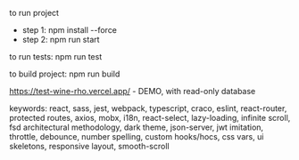 
to run project
- step 1: npm install --force
- step 2: npm run start

to run tests:
npm run test

to build project:
npm run build

https://test-wine-rho.vercel.app/ - DEMO, with read-only database

keywords: react, sass, jest, webpack, typescript, craco, eslint, react-router, protected routes, axios, mobx, i18n, react-select, lazy-loading, infinite scroll, fsd architectural methodology, dark theme, json-server, jwt imitation, throttle, debounce, number spelling, custom hooks/hocs, css vars, ui skeletons, responsive layout, smooth-scroll
